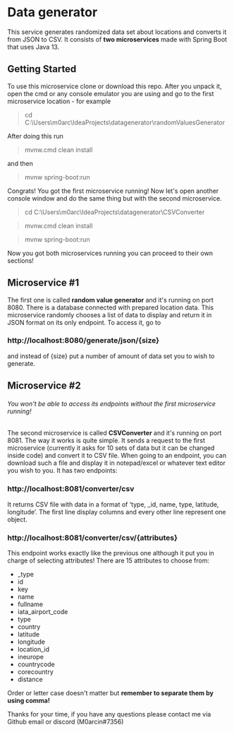 # Data generator

This service generates randomized data set about locations and converts it from JSON to CSV. It consists of **two microservices** made with Spring Boot that uses Java 13. 

## Getting Started

To use this microservice clone or download this repo. After you unpack it, open the cmd or any console emulator you are using and go to the first microservice location - for example

> cd C:\Users\m0arc\IdeaProjects\datagenerator\randomValuesGenerator

After doing this run

> mvnw.cmd clean install

and then 

> mvnw spring-boot:run

Congrats! You got the first microservice running! Now let's open another console window and do the same thing but with the second microservice.

> cd C:\Users\m0arc\IdeaProjects\datagenerator\CSVConverter

> mvnw.cmd clean install

> mvnw spring-boot:run

Now you got both microservices running you can proceed to their own sections!

## Microservice #1

The first one is called **random value generator** and it's running on port 8080. There is a database connected with prepared location data. This microservice randomly chooses a list of data to display and return it in JSON format on its only endpoint. To access it, go to 

### **http://localhost:8080/generate/json/{size}**

and instead of {size} put a number of amount of data set you to wish to generate.

## Microservice #2

###### You won't be able to access its endpoints without the first microservice running!

The second microservice is called **CSVConverter** and it's running on port 8081. The way it works is quite simple. 
It sends a request to the first microservice (currently it asks for 10 sets of data but it can be changed inside code) and convert it to CSV file.
When going to an endpoint, you can download such a file and display it in notepad/excel or whatever text editor you wish to you. 
It has two endpoints:

### **http://localhost:8081/converter/csv**

It returns CSV file with data in a format of ‘type, _id, name, type, latitude, longitude’. 
The first line display columns and every other line represent one object.

### **http://localhost:8081/converter/csv/{attributes}**

This endpoint works exactly like the previous one although it put you in charge of selecting attributes! 
There are 15 attributes to choose from:
- _type 
- id 
- key 
- name 
- fullname 
- iata_airport_code 
- type 
- country 
- latitude 
- longitude 
- location_id 
- ineurope 
- countrycode 
- corecountry 
- distance

Order or letter case doesn't matter but **remember to separate them by using comma!**

Thanks for your time, if you have any questions please contact me via Github email or discord (M0arcin#7356)

